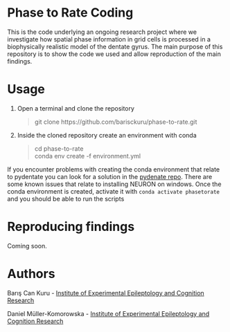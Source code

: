 # Phase to Rate Coding
This is the code underlying an ongoing research project where we investigate how spatial phase information in grid cells is processed in a biophysically
realistic model of the dentate gyrus. The main purpose of this repository is to show the code we used and allow reproduction of the main findings.

# Usage
<ol>
<li><p>Open a terminal and clone the repository</p><blockquote>git clone https://github.com/barisckuru/phase-to-rate.git</blockquote></li>
<li><p>Inside the cloned repository create an environment with conda</p><blockquote>cd phase-to-rate<br />conda env create -f environment.yml</blockquote>
</ol>
  
If you encounter problems with creating the conda environment that relate to pydentate you can look for a solution in the [pydenate repo](https://github.com/danielmk/pydentate). There are some known issues that relate to installing NEURON on windows. Once the conda environment is created, activate it with `conda activate phasetorate` and you should be able to run the scripts

# Reproducing findings
Coming soon.

# Authors
Barış Can Kuru - [Institute of Experimental Epileptology and Cognition Research](https://eecr-bonn.de/)

Daniel Müller-Komorowska - [Institute of Experimental Epileptology and Cognition Research](https://eecr-bonn.de/)

